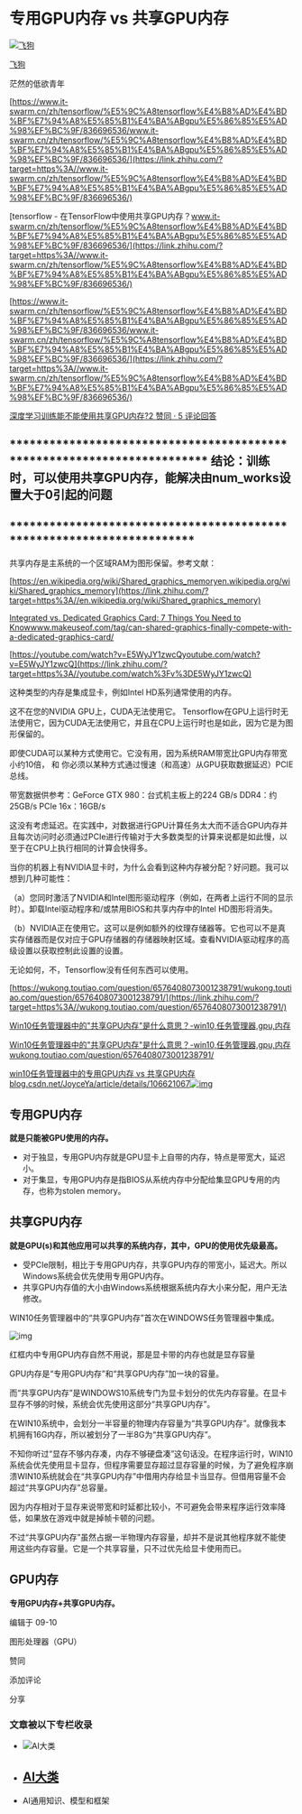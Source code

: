# 专用GPU内存 vs 共享GPU内存

[![飞狗](https://pic1.zhimg.com/v2-de16fa5e9a4fa82e9025cc66e21112bc_xs.jpg?source=172ae18b)](https://www.zhihu.com/people/huang-ling-xiao-18)

[飞狗](https://www.zhihu.com/people/huang-ling-xiao-18)

茫然的低欲青年


[https://www.it-swarm.cn/zh/tensorflow/%E5%9C%A8tensorflow%E4%B8%AD%E4%BD%BF%E7%94%A8%E5%85%B1%E4%BA%ABgpu%E5%86%85%E5%AD%98%EF%BC%9F/836696536/www.it-swarm.cn/zh/tensorflow/%E5%9C%A8tensorflow%E4%B8%AD%E4%BD%BF%E7%94%A8%E5%85%B1%E4%BA%ABgpu%E5%86%85%E5%AD%98%EF%BC%9F/836696536/](https://link.zhihu.com/?target=https%3A//www.it-swarm.cn/zh/tensorflow/%E5%9C%A8tensorflow%E4%B8%AD%E4%BD%BF%E7%94%A8%E5%85%B1%E4%BA%ABgpu%E5%86%85%E5%AD%98%EF%BC%9F/836696536/)

[tensorflow - 在TensorFlow中使用共享GPU内存？www.it-swarm.cn/zh/tensorflow/%E5%9C%A8tensorflow%E4%B8%AD%E4%BD%BF%E7%94%A8%E5%85%B1%E4%BA%ABgpu%E5%86%85%E5%AD%98%EF%BC%9F/836696536/](https://link.zhihu.com/?target=https%3A//www.it-swarm.cn/zh/tensorflow/%E5%9C%A8tensorflow%E4%B8%AD%E4%BD%BF%E7%94%A8%E5%85%B1%E4%BA%ABgpu%E5%86%85%E5%AD%98%EF%BC%9F/836696536/)

[https://www.it-swarm.cn/zh/tensorflow/%E5%9C%A8tensorflow%E4%B8%AD%E4%BD%BF%E7%94%A8%E5%85%B1%E4%BA%ABgpu%E5%86%85%E5%AD%98%EF%BC%9F/836696536/www.it-swarm.cn/zh/tensorflow/%E5%9C%A8tensorflow%E4%B8%AD%E4%BD%BF%E7%94%A8%E5%85%B1%E4%BA%ABgpu%E5%86%85%E5%AD%98%EF%BC%9F/836696536/](https://link.zhihu.com/?target=https%3A//www.it-swarm.cn/zh/tensorflow/%E5%9C%A8tensorflow%E4%B8%AD%E4%BD%BF%E7%94%A8%E5%85%B1%E4%BA%ABgpu%E5%86%85%E5%AD%98%EF%BC%9F/836696536/)

[深度学习训练能不能使用共享GPU内存?2 赞同 · 5 评论回答](https://www.zhihu.com/question/435957468/answer/1641560823)



## ************************************************************************ 结论：训练时，可以使用共享GPU内存，能解决由num_works设置大于0引起的问题

## **********************************************************************

共享内存是主系统的一个区域RAM为图形保留。参考文献：



[https://en.wikipedia.org/wiki/Shared_graphics_memoryen.wikipedia.org/wiki/Shared_graphics_memory](https://link.zhihu.com/?target=https%3A//en.wikipedia.org/wiki/Shared_graphics_memory)



[Integrated vs. Dedicated Graphics Card: 7 Things You Need to Knowwww.makeuseof.com/tag/can-shared-graphics-finally-compete-with-a-dedicated-graphics-card/](https://link.zhihu.com/?target=https%3A//www.makeuseof.com/tag/can-shared-graphics-finally-compete-with-a-dedicated-graphics-card/)



[https://youtube.com/watch?v=E5WyJY1zwcQyoutube.com/watch?v=E5WyJY1zwcQ](https://link.zhihu.com/?target=https%3A//youtube.com/watch%3Fv%3DE5WyJY1zwcQ)



这种类型的内存是集成显卡，例如Intel HD系列通常使用的内存。

这不在您的NVIDIA GPU上，CUDA无法使用它。 Tensorflow在GPU上运行时无法使用它，因为CUDA无法使用它，并且在CPU上运行时也是如此，因为它是为图形保留的。

即使CUDA可以某种方式使用它。它没有用，因为系统RAM带宽比GPU内存带宽小约10倍， 和 你必须以某种方式通过慢速（和高速）从GPU获取数据延迟）PCIE总线。

带宽数据供参考：GeForce GTX 980：台式机主板上的224 GB/s DDR4：约25GB/s PCIe 16x：16GB/s

这没有考虑延迟。在实践中，对数据进行GPU计算任务太大而不适合GPU内存并且每次访问时必须通过PCIe进行传输对于大多数类型的计算来说都是如此慢，以至于在CPU上执行相同的计算会快得多。

当你的机器上有NVIDIA显卡时，为什么会看到这种内存被分配？好问题。我可以想到几种可能性：

（a）您同时激活了NVIDIA和Intel图形驱动程序（例如，在两者上运行不同的显示时）。卸载Intel驱动程序和/或禁用BIOS和共享内存中的Intel HD图形将消失。

（b）NVIDIA正在使用它。这可以是例如额外的纹理存储器等。它也可以不是真实存储器而是仅对应于GPU存储器的存储器映射区域。查看NVIDIA驱动程序的高级设置以获取控制此设置的设置。

无论如何，不，Tensorflow没有任何东西可以使用。



[https://wukong.toutiao.com/question/6576408073001238791/wukong.toutiao.com/question/6576408073001238791/](https://link.zhihu.com/?target=https%3A//wukong.toutiao.com/question/6576408073001238791/)

[Win10任务管理器中的"共享GPU内存"是什么意思？-win10,任务管理器,gpu,内存](https://link.zhihu.com/?target=https%3A//wukong.toutiao.com/question/6576408073001238791/)

[Win10任务管理器中的"共享GPU内存"是什么意思？-win10,任务管理器,gpu,内存wukong.toutiao.com/question/6576408073001238791/](https://link.zhihu.com/?target=https%3A//wukong.toutiao.com/question/6576408073001238791/)

[win10任务管理器中的专用GPU内存 vs 共享GPU内存blog.csdn.net/JoyceYa/article/details/106621067![img](https://pic3.zhimg.com/v2-7e52f2e0e6b7c7eea9ec472f73deb822_ipico.jpg)](https://link.zhihu.com/?target=https%3A//blog.csdn.net/JoyceYa/article/details/106621067)

## 专用GPU内存

**就是只能被GPU使用的内存。**



- 对于独显，专用GPU内存就是GPU显卡上自带的内存，特点是带宽大，延迟小。
- 对于集显，专用GPU内存是指BIOS从系统内存中分配给集显GPU专用的内存，也称为stolen memory。

## 共享GPU内存

**就是GPU(s)和其他应用可以共享的系统内存，其中，GPU的使用优先级最高。**



- 受PCIe限制，相比于专用GPU内存，共享GPU内存的带宽小，延迟大。所以Windows系统会优先使用专用GPU内存。
- 共享GPU内存值的大小由Windows系统根据系统内存大小来分配，用户无法修改。

WIN10任务管理器中的“共享GPU内存”首次在WINDOWS任务管理器中集成。

![img](https://pic2.zhimg.com/80/v2-a8e97f074f94f41dbc794f138902dd49_1440w.jpg)

红框内中专用GPU内存自然不用说，那是显卡带的内存也就是显存容量

GPU内存是“专用GPU内存”和“共享GPU内存”加一块的容量。

而“共享GPU内存”是WINDOWS10系统专门为显卡划分的优先内存容量。在显卡显存不够的时候，系统会优先使用这部分“共享GPU内存”。

在WIN10系统中，会划分一半容量的物理内存容量为“共享GPU内存”。就像我本机拥有16G内存，所以被划分了一半8G为“共享GPU内存”。

不知你听过“显存不够内存凑，内存不够硬盘凑”这句话没。在程序运行时，WIN10系统会优先使用显卡显存，但程序需要显存超过显存容量的时候，为了避免程序崩溃WIN10系统就会在“共享GPU内存”中借用内存给显卡当显存。但借用容量不会超过“共享GPU内存”总容量。

因为内存相对于显存来说带宽和时延都比较小，不可避免会带来程序运行效率降低，如果放在游戏中就是掉帧卡顿的问题。

不过“共享GPU内存”虽然占据一半物理内存容量，却并不是说其他程序就不能使用这些内存容量。它是一个共享容量，只不过优先给显卡使用而已。

## GPU内存

**专用GPU内存+共享GPU内存。**



编辑于 09-10

图形处理器（GPU）

赞同

添加评论

分享





### 文章被以下专栏收录

- ![AI大类](https://pic2.zhimg.com/4b70deef7_xs.jpg?source=172ae18b)

- ## [AI大类](https://www.zhihu.com/column/c_1359082899900248064)

- AI通用知识、模型和框架